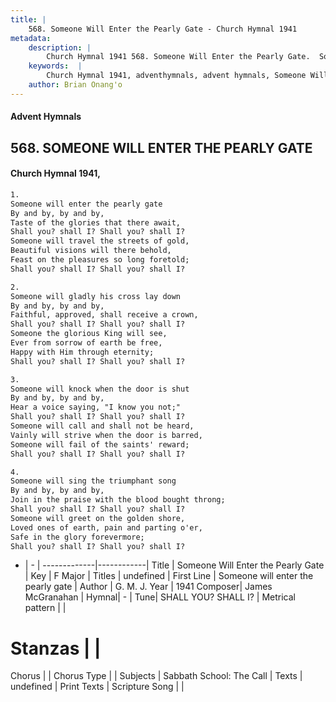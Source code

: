 ```yaml
---
title: |
    568. Someone Will Enter the Pearly Gate - Church Hymnal 1941
metadata:
    description: |
        Church Hymnal 1941 568. Someone Will Enter the Pearly Gate.  Someone will enter the pearly gate  By and by, by and by,  Taste of the glories that there await,  Shall you? shall I? Shall you? shall I?  Someone will travel the streets of gold,  Beautiful visions will there behold,  Feast on the pleasures so long foretold;  Shall you? shall I? Shall you? shall I? 
    keywords:  |
        Church Hymnal 1941, adventhymnals, advent hymnals, Someone Will Enter the Pearly Gate, Someone will enter the pearly gate. 
    author: Brian Onang'o
---
```


#### Advent Hymnals
## 568. SOMEONE WILL ENTER THE PEARLY GATE
####  Church Hymnal 1941,

```txt
1.
Someone will enter the pearly gate 
By and by, by and by, 
Taste of the glories that there await, 
Shall you? shall I? Shall you? shall I? 
Someone will travel the streets of gold, 
Beautiful visions will there behold, 
Feast on the pleasures so long foretold; 
Shall you? shall I? Shall you? shall I? 

2.
Someone will gladly his cross lay down 
By and by, by and by, 
Faithful, approved, shall receive a crown, 
Shall you? shall I? Shall you? shall I? 
Someone the glorious King will see, 
Ever from sorrow of earth be free, 
Happy with Him through eternity; 
Shall you? shall I? Shall you? shall I? 

3.
Someone will knock when the door is shut 
By and by, by and by, 
Hear a voice saying, "I know you not;" 
Shall you? shall I? Shall you? shall I? 
Someone will call and shall not be heard, 
Vainly will strive when the door is barred, 
Someone will fail of the saints' reward; 
Shall you? shall I? Shall you? shall I? 

4.
Someone will sing the triumphant song 
By and by, by and by, 
Join in the praise with the blood bought throng; 
Shall you? shall I? Shall you? shall I? 
Someone will greet on the golden shore, 
Loved ones of earth, pain and parting o'er, 
Safe in the glory forevermore; 
Shall you? shall I? Shall you? shall I?

```

- |   -  |
-------------|------------|
Title | Someone Will Enter the Pearly Gate |
Key | F Major |
Titles | undefined |
First Line | Someone will enter the pearly gate |
Author | G. M. J. 
Year | 1941
Composer| James McGranahan |
Hymnal|  - |
Tune| SHALL YOU? SHALL I? |
Metrical pattern | |
# Stanzas |  |
Chorus |  |
Chorus Type |  |
Subjects | Sabbath School: The Call |
Texts | undefined |
Print Texts | 
Scripture Song |  |
    
